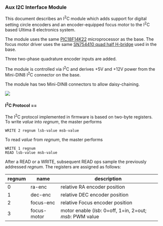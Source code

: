 ### Aux I2C Interface Module

This document describes an I<sup>2</sup>C module which adds support for
digital setting circle encoders and an encoder-equipped focus motor
to the I<sup>2</sup>C based Ultima 8 electronics system.

The module uses the same
[PIC18F14K22](http://www.microchip.com/wwwproducts/Devices.aspx?dDocName=en538160)
microprocessor as the base.  The focus motor driver uses the same
[SN754410 quad half H-bridge](http://www.ti.com/lit/ds/symlink/sn754410.pdf)
used in the base.

Three two-phase quadrature encoder inputs are added.

The module is controlled via I<sup>2</sup>C and derives +5V and +12V power from the
Mini-DIN8 I<sup>2</sup>C connector on the base.

The module has two Mini-DIN8 connectors to allow daisy-chaining.

![](http://wiki.ultima8drivecorrector.googlecode.com/git/images/aux.png)

#### I<sup>2</sup>C Protocol ==

The I<sup>2</sup>C protocol implemented in firmware is based on two-byte registers.
To write _value_ into _regnum_, the master performs
```
WRITE 2 regnum lsb-value msb-value
```
To read _value_ from _regnum_, the master performs
```
WRITE 1 regnum
READ lsb-value msb-value
```
After a READ or a WRITE, subsequent READ ops sample the previously addressed _regnum_.  The registers are assigned as follows:

| regnum | name        | description |
|--------|-------------|-------------|
| 0      | ra-enc      | relative RA encoder position |
| 1      | dec-enc     | relative DEC encoder position |
| 2      | focus-enc   | relative Focus encoder position |
| 3      | focus-motor | motor enable (_lsb_: 0=off, 1=in, 2=out; _msb_: PWM value|
